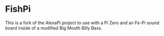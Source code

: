 # FishPi

This is a fork of the AlexaPi project to use with a Pi Zero and an Fe-Pi sound board inside of a modified Big Mouth Billy Bass.
